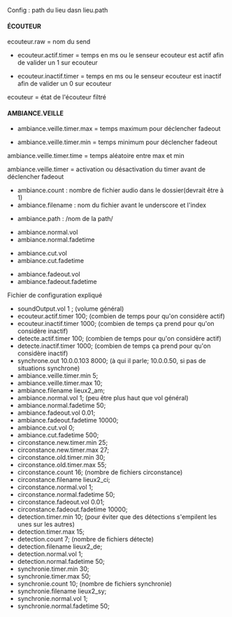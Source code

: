 Config : path du lieu dasn lieu.path

#### ÉCOUTEUR

ecouteur.raw = nom du send

+ ecouteur.actif.timer = temps en ms ou le senseur ecouteur est actif afin de  valider un 1 sur ecouteur

+ ecouteur.inactif.timer = temps en ms ou le senseur ecouteur est inactif afin de  valider un 0 sur ecouteur

ecouteur = état de l'écouteur filtré



#### AMBIANCE.VEILLE

+ ambiance.veille.timer.max = temps maximum pour déclencher fadeout

+ ambiance.veille.timer.min = temps minimum pour déclencher fadeout

ambiance.veille.timer.time = temps aléatoire entre max et min

ambiance.veille.timer = activation ou désactivation du timer avant de déclencher fadeout



+ ambiance.count : nombre de fichier audio dans le dossier(devrait être à 1)
+ ambiance.filename : nom du fichier avant le underscore et l'index
- ambiance.path : /nom de la path/

+ ambiance.normal.vol
+ ambiance.normal.fadetime

- ambiance.cut.vol
- ambiance.cut.fadetime

+ ambiance.fadeout.vol
+ ambiance.fadeout.fadetime


Fichier de configuration expliqué

* soundOutput.vol 1 ; (volume général)
* ecouteur.actif.timer 100; (combien de temps pour qu'on considère actif)
* ecouteur.inactif.timer 1000; (combien de temps ça prend pour qu'on considère inactif)
* detecte.actif.timer 100; (combien de temps pour qu'on considère actif)
* detecte.inactif.timer 1000; (combien de temps ça prend pour qu'on considère inactif)
* synchrone.out 10.0.0.103 8000; (à qui il parle; 10.0.0.50, si pas de situations synchrone)
* ambiance.veille.timer.min 5;
* ambiance.veille.timer.max 10;
* ambiance.filename lieux2_am;
* ambiance.normal.vol 1; (peu être plus haut que vol général)
* ambiance.normal.fadetime 50;
* ambiance.fadeout.vol 0.01;
* ambiance.fadeout.fadetime 10000;
* ambiance.cut.vol 0;
* ambiance.cut.fadetime 500;
* circonstance.new.timer.min 25;
* circonstance.new.timer.max 27;
* circonstance.old.timer.min 30;
* circonstance.old.timer.max 55;
* circonstance.count 16; (nombre de fichiers circonstance)
* circonstance.filename lieux2_ci;
* circonstance.normal.vol 1;
* circonstance.normal.fadetime 50;
* circonstance.fadeout.vol 0.01;
* circonstance.fadeout.fadetime 10000;
* detection.timer.min 10; (pour éviter que des détections s'empilent les unes sur les autres)
* detection.timer.max 15;
* detection.count 7; (nombre de fichiers détecte)
* detection.filename lieux2_de;
* detection.normal.vol 1;
* detection.normal.fadetime 50;
* synchronie.timer.min 30;
* synchronie.timer.max 50;
* synchronie.count 10; (nombre de fichiers synchronie)
* synchronie.filename lieux2_sy;
* synchronie.normal.vol 1;
* synchronie.normal.fadetime 50;
